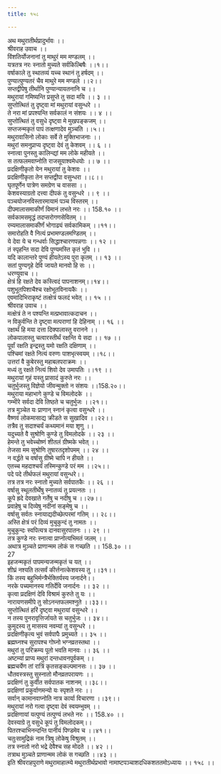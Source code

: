 ```yaml
---
title: १५८

---
```

अथ मथुरातीर्थप्रादुर्भावः ।।  
श्रीवराह उवाच ।।  
विंशतिर्योजनानां तु माथुरं मम मण्डलम् ।।  
यत्रतत्र नरः स्नातो मुच्यते सर्वकिल्बिषैः ।।१।।  
वर्षाकाले तु स्थातव्यं यच्च स्थानं तु हर्षदम् ।।  
पुण्यात्पुण्यतरं चैव माथुरे मम मण्डले ।।२।।  
सप्तद्वीपेषु तीर्थानि पुण्यान्यायतनानि च ।।  
मथुरायां गमिष्यन्ति प्रसुप्ते तु सदा मयि ।। ३ ।।  
सुप्तोत्थितं तु दृष्ट्वा मां मथुरायां वसुन्धरे ।।  
ते नरा मां प्रपश्यन्ति सर्वकालं न संशयः ।। ४ ।।  
सुप्तोत्थितं तु वसुधे दृष्ट्वा मे मुखपङ्कजम् ।।  
सप्तजन्मकृतं पापं तत्क्षणादेव मुञ्चति ।।५।।  
मथुरावासिनो लोकाः सर्वे ते मुक्तिभाजनाः ।।  
मथुरां समनुप्राप्य दृष्ट्वा देवं तु केशवम् ।। ६ ।।  
स्नात्वा पुनस्तु कालिन्द्यां मम लोके महीयते ।।  
स तत्फलमवाप्नोति राजसूयाश्वमेधयोः ।। ७ ।।  
प्रदक्षिणीकृतो येन मथुरायां तु केशवः ।।  
प्रदक्षिणीकृता तेन सप्तद्वीपा वसुन्धरा ।।८।।  
घृतपूर्णेन पात्रेण समग्रेण च वाससा ।।  
केशवस्याग्रतो दत्त्वा दीपकं तु वसुन्धरे ।। ९ ।।  
पञ्चयोजनविस्तारमायामं पञ्च विस्तरम् ।।  
दीपमालासमाकीर्णं विमानं लभते नरः ।। 158.१० ।।  
सर्वकामसमृद्धं तदप्सरोगणसेवितम् ।।  
रम्यमालासमाकीर्णं भोगाढ्यं सर्वकामिकम् ।।११।।  
समारोहति वै नित्यं प्रभामण्डलमण्डितम् ।।  
ये देवा ये च गन्धर्वाः सिद्धाश्चारणपन्नगाः ।। १२ ।।  
तं स्पृहन्ति सदा देवि पुण्यमस्ति कृतं भुवि ।।  
यदि कालान्तरे पुण्यं हीयतेऽस्य पुरा कृतम् ।। १३ ।।  
सतां पुण्यगृहे देवि जायते मानवो हि सः ।।  
धरण्युवाच ।।  
क्षेत्रं हि रक्षते देव कस्त्विदं पापनाशनम्।।१४।।  
पशुभूतपिशाचैश्च रक्षोभूतविनायकैः ।।  
एवमादिभिराकृष्टं तत्क्षेत्रं फलदं भवेत् ।। १५ ।।  
श्रीवराह उवाच ।।  
मत्क्षेत्रं ते न पश्यन्ति मत्प्रभावात्कदाचन ।।  
न विकुर्वन्ति ते दृष्ट्वा मत्पराणां हि देहिनाम् ।। १६ ।।  
रक्षार्थं हि मया दत्ता दिक्पालास्तु वरानने ।।  
लोकपालास्तु चत्वारस्तीर्थं रक्षन्ति ये सदा ।। १७ ।।  
पूर्वां रक्षति इन्द्रस्तु यमो रक्षति दक्षिणाम् ।।  
पश्चिमां रक्षते नित्यं वरुणः पाशभृत्स्वयम् ।।१८।।  
उत्तरां वै कुबेरस्तु महाबलपराक्रमः ।।  
मध्यं तु रक्षते नित्यं शिवो देव उमापतिः ।।१९ ।।  
मथुरायां गृहं यस्तु प्रासादं कुरुते नरः ।।  
चतुर्भुजस्तु विज्ञेयो जीवन्मुक्तो न संशयः ।।158.२०।।  
मथुराया महाभागे कुण्डे च विमलोदके ।।  
गम्भीरे सर्वदा देवि तिष्ठते च चतुर्भुजः ।।२१।।  
तत्र मुञ्चेत यः प्राणान् स्नानं कृत्वा वसुन्धरे ।।  
वैष्णवं लोकमासाद्य क्रीडते स सुखादिव ।।२२।।  
तत्रैव तु सदाश्चर्यं कथ्यमानं मया शृणु ।।  
यदुच्यते वै सुश्रोणि कुण्डे तु विमलोदके ।। २३ ।।  
हेमन्ते तु भवेच्चोष्णं शीतलं ग्रीष्मके भवेत् ।।  
तेजसा मम सुश्रोणि तुषारतदृशोपमम् ।। २४ ।।  
न वर्द्धते च वर्षासु ग्रीष्मे चापि न हीयते ।।  
एतच्च महदाश्चर्यं तस्मिन्कुण्डे परं मम ।।२५।।  
पदे पदे तीर्थफलं मथुरायां वसुन्धरे।।  
तत्र तत्र नरः स्नातो मुच्यते सर्वपातकैः ।। २६ ।।  
वर्षासु स्थूलतीर्थेषु स्नातव्यं तु प्रयत्नतः ।।  
कूपे ह्रदे देवखाते गर्तेषु च नदीषु च ।।२७।।  
प्रवाहेषु च दिव्येषु नदीनां सङ्मेषु च ।।  
वर्षासु सर्वतः स्नायाद्यदीच्छेत्परमां गतिम् ।। २८।।  
अस्ति क्षेत्रं परं दिव्यं मुचुकुन्दं तु नामतः ।।  
मुचुकुन्दः स्वपित्यत्र दानवासुरपातनः ।। २९ ।।  
तत्र कुण्डे नरः स्नात्वा प्राप्नोत्यभिमतं जलम् ।।  
अथात्र मुञ्चते प्राणान्मम लोकं स गच्छति ।। 158.३० ।।  
27  
इहजन्मकृतं पापमन्यजन्मकृतं च यत् ।।  
शीघ्रं नश्यति तत्सर्वं कीर्त्तनात्केशवस्य तु ।।३१।।  
किं तस्य बहुभिर्मन्त्रैर्भक्तिर्यस्य जनार्दने।।  
नरके पच्यमानस्य गतिर्देवि जनार्दनः ।। ३२ ।।  
कृत्वा प्रदक्षिणं देवि विश्रामं कुरुते तु यः ।।  
नारायणसमीपे तु सोऽनन्तफलमश्नुते ।।३३।।  
सुप्तोत्थितं हरिं दृष्ट्वा मथुरायां वसुन्धरे ।।  
न तस्य पुनरावृत्तिर्जायते स चतुर्भुजः ।। ३४।।  
कुमुदस्य तु मासस्य नवम्यां तु वसुन्धरे ।।  
प्रदक्षिणीकृत्य भुवं सर्वपापैः प्रमुच्यते ।। ३५ ।।  
ब्रह्मघ्नश्च सुरापश्च गोघ्नो भग्नव्रतस्तथा ।।  
मथुरां तु परिक्रम्य पूतो भवति मानवः ।। ३६ ।।  
अष्टम्यां प्राप्य मथुरां दन्तधावनपूर्वकम् ।।  
ब्रह्मचर्येण तां रात्रिं कृतसङ्कल्पमानसः ।। ३७ ।।  
धौतवस्त्रस्तु सुस्नातो मौनव्रतपरायणः ।।  
प्रदक्षिणं तु कुर्वीत सर्वपातक नाशनम् ।।३८।।  
प्रदक्षिणां प्रकुर्वाणमन्यो यः स्पृशते नरः ।।  
सर्वान् कामानवाप्नोति नात्र कार्या विचारणा ।।३९।।  
मथुरायां नरो गत्वा दृष्ट्वा देवं स्वयम्भुवम् ।।  
प्रदक्षिणायां यत्पुण्यं तत्पुण्यं लभते नरः ।। 158.४० ।।  
देवस्याग्रे तु वसुधे कूपं तु विमलोदकम्।।  
पितरश्चाभिनन्दन्ति पानीयं पिण्डमेव च ।।४१।।  
चतुःसामुद्रिकं नाम त्रिषु लोकेषु विश्रुतम् ।।  
तत्र स्नातो नरो भद्रे देवैश्च सह मोदते ।। ४२ ।।  
तत्राथ मुञ्चते प्राणान्मम लोकं स गच्छति ।।४३ ।।  
इति श्रीवराहपुराणे मथुरामाहात्म्ये मथुरातीर्थप्रभावो नामाष्टपञ्चाशदधिकशततमोऽध्यायः ।। १५८ ।।